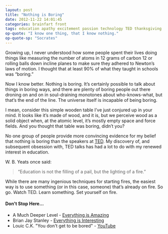 ```yaml
---
layout: post
title: "Nothing is Boring"
date: 2012-11-22 14:01:45
categories: brainfart front
tags: education apathy excitement passion technology TED thanksgiving
op-quote: "I know one thing, that I know nothing."
op-quote-sp: "Socrates"
---
```


Growing up, I never understood how some people spent their lives doing things like measuring the number of atoms in 12 grams of carbon 12 or rolling balls down incline planes to make sure they adhered to Newton’s laws of motion. I thought that at least 90% of what they taught in schools was “boring.”

Now I know better. Nothing is boring. It’s certainly possible to talk about things in boring ways, and there are plenty of boring people out there droning on and on in soul-draining monotones about who-knows-what, but that’s the end of the line. The universe itself is incapable of being boring.

I mean, consider this simple wooden table I’ve just conjured up in your mind. It looks like it’s made of wood, and it is, but we perceive wood as a solid object when, at the atomic level, it’s mostly empty space and force fields. And you thought that table was boring, didn’t you?

No one group of people provide more convincing evidence for my belief that nothing is boring than the speakers at [TED][1]. My discovery of, and subsequent obsession with, TED talks has had a lot to do with my renewed interest in education.

W. B. Yeats once said:

> “Education is not the filling of a pail, but the lighting of a fire.” 

While there are many ingenious techniques for starting fires, the easiest way is to use something (or in this case, someone) that’s already on fire. So go. Watch TED. Learn something. Set yourself on fire.

#### Don't Stop Here...

+ A Much Deeper Level - [Everything is Amazing][2]
+ Brian Jay Stanley - [Everything is Interesting][3]
+ Louic C.K. "You don't get to be bored" - [YouTube][4]

[1]: http://www.ted.com/talks "TED - Ideas Worth Spreading"
[2]: http://amuchdeeperlevel.blogspot.com/2012/02/everything-is-amazing-nothing-is-boring.html "Everything is Amazing"
[3]: http://www.brianjaystanley.com/aphorisms/everything-is-interesting "Everything is Interesting"
[4]: http://www.youtube.com/watch?v=DLxeYDl0H6Q "Louis C.K. on YouTube"
